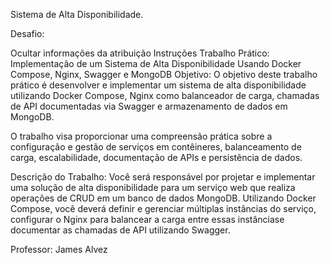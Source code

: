 Sistema de Alta Disponibilidade.

Desafio: 

Ocultar informações da atribuição
Instruções
Trabalho Prático: Implementação de um Sistema de Alta Disponibilidade Usando Docker Compose, Nginx, Swagger e MongoDB
Objetivo:
O objetivo deste trabalho prático é desenvolver e implementar um sistema de alta disponibilidade utilizando Docker Compose, 
Nginx como balanceador de carga, chamadas de API documentadas via Swagger e armazenamento de dados em MongoDB. 

O trabalho visa proporcionar uma compreensão prática sobre a configuração e gestão de serviços em contêineres, balanceamento de carga, escalabilidade, documentação de APIs e persistência de dados.

Descrição do Trabalho:
Você será responsável por projetar e implementar uma solução de alta disponibilidade para um serviço web que realiza operações de CRUD em um banco de dados MongoDB. 
Utilizando Docker Compose, você deverá definir e gerenciar múltiplas instâncias do serviço, configurar o Nginx para balancear a carga entre essas instânciase documentar as chamadas de API utilizando Swagger.

Professor: James Alvez
